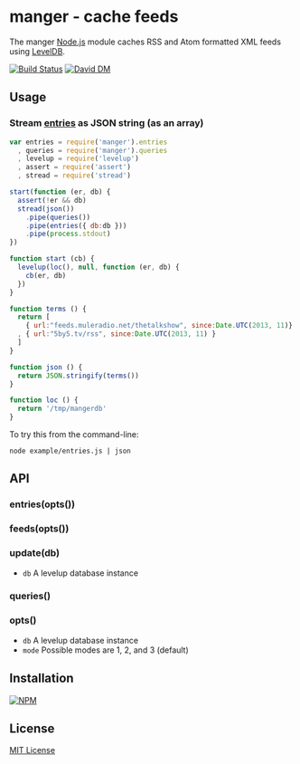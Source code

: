 # manger - cache feeds 

The manger [Node.js](http://nodejs.org/) module caches RSS and Atom formatted XML feeds using [LevelDB](https://github.com/rvagg/node-levelup).

[![Build Status](https://secure.travis-ci.org/michaelnisi/manger.png)](http://travis-ci.org/michaelnisi/manger) [![David DM](https://david-dm.org/michaelnisi/manger.png)](http://david-dm.org/michaelnisi/manger)

## Usage

### Stream [entries](https://github.com/michaelnisi/pickup#evententry) as JSON string (as an array)

```js
var entries = require('manger').entries
  , queries = require('manger').queries
  , levelup = require('levelup')
  , assert = require('assert')
  , stread = require('stread')

start(function (er, db) {
  assert(!er && db)
  stread(json())
    .pipe(queries())
    .pipe(entries({ db:db }))
    .pipe(process.stdout)
})

function start (cb) {
  levelup(loc(), null, function (er, db) {
    cb(er, db)
  })
}

function terms () {
  return [
    { url:"feeds.muleradio.net/thetalkshow", since:Date.UTC(2013, 11)}
  , { url:"5by5.tv/rss", since:Date.UTC(2013, 11) }
  ]
}

function json () {
  return JSON.stringify(terms())
}

function loc () {
  return '/tmp/mangerdb'
}
```

To try this from the command-line:
```
node example/entries.js | json
```

## API

### entries(opts())

### feeds(opts())

### update(db)

- `db` A levelup database instance

### queries()

### opts()

- `db` A levelup database instance
- `mode` Possible modes are 1, 2, and 3 (default)

## Installation

[![NPM](https://nodei.co/npm/manger.png)](https://npmjs.org/package/manger)

## License

[MIT License](https://raw.github.com/michaelnisi/manger/master/LICENSE)

